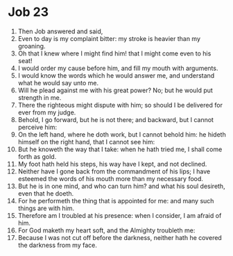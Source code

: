 ﻿# Job 23
1. Then Job answered and said, 
2. Even to day is my complaint bitter: my stroke is heavier than my groaning. 
3. Oh that I knew where I might find him! that I might come even to his seat! 
4. I would order my cause before him, and fill my mouth with arguments. 
5. I would know the words which he would answer me, and understand what he would say unto me. 
6. Will he plead against me with his great power? No; but he would put strength in me. 
7. There the righteous might dispute with him; so should I be delivered for ever from my judge. 
8. Behold, I go forward, but he is not there; and backward, but I cannot perceive him: 
9. On the left hand, where he doth work, but I cannot behold him: he hideth himself on the right hand, that I cannot see him: 
10. But he knoweth the way that I take: when he hath tried me, I shall come forth as gold. 
11. My foot hath held his steps, his way have I kept, and not declined. 
12. Neither have I gone back from the commandment of his lips; I have esteemed the words of his mouth more than my necessary food. 
13. But he is in one mind, and who can turn him? and what his soul desireth, even that he doeth. 
14. For he performeth the thing that is appointed for me: and many such things are with him. 
15. Therefore am I troubled at his presence: when I consider, I am afraid of him. 
16. For God maketh my heart soft, and the Almighty troubleth me: 
17. Because I was not cut off before the darkness, neither hath he covered the darkness from my face. 
